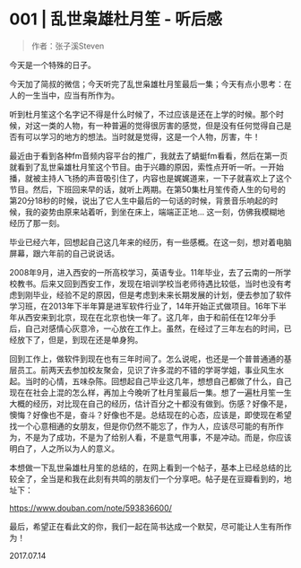 # 001 | 乱世枭雄杜月笙 - 听后感

> 作者：张子溪Steven

今天是一个特殊的日子。

今天加了简叔的微信；今天听完了乱世枭雄杜月笙最后一集；今天有点小思考：在人的一生当中，应当有所作为。

听到杜月笙这个名字记不得是什么时候了，不过应该是还在上学的时候。那个时候，对这一类的人物，有一种普遍的觉得很厉害的感觉，但是没有任何觉得自己是否有可以学习的地方的想法。当时就是觉得，这是一个人物，厉害，牛！

最近由于看到各种fm音频内容平台的推广，我就去了蜻蜓fm看看，然后在第一页就看到了乱世枭雄杜月笙这个节目。由于兴趣的原因，索性点开听一听。一开始播，就被主持人飞扬的声音吸引住了，内容也是娓娓道来，一下子就喜欢上了这个节目。然后，下班回来早的话，就听上两期。在第50集杜月笙传奇人生的句号的第20分18秒的时候，说出了它人生中最后的一句话的时候，背景音乐响起的时候，我的姿势由原来站着听，到坐在床上，端端正正地... 这一刻，仿佛我模糊地经历了那一刻。

毕业已经六年，回想起自己这几年来的经历，有一些感概。在这一刻，想对着电脑屏幕，跟六年前的自己说说话。

2008年9月，进入西安的一所高校学习，英语专业。11年毕业，去了云南的一所学校教书。后来又回到西安工作，发现在培训学校当老师待遇比较低，当时也没有考虑到刚毕业，经验不足的原因，但是考虑到未来长期发展的计划，便去参加了软件学习班，在2013年下半年算是进军软件行业了，14年开始正式做项目。16年下半年从西安来到北京，现在在北京也快一年了。这几年，由于和前任在12年分手后，自己对感情心灰意冷，一心放在工作上。虽然，在经过了三年左右的时间，已经放下了，但是，到现在还是单身狗。

回到工作上，做软件到现在也有三年时间了。怎么说呢，也还是一个普普通通的基层员工。前两天去参加校友聚会，见识了许多混的不错的学哥学姐，事业风生水起。当时的心情，五味杂陈。回想起自己毕业这几年，想想自己都做了什么，自己现在在社会上混的怎么样，再加上今晚听了杜月笙最后一集。想了一遍杜月笙一生大概的经历，对比现在自己的经历，估计百分之十都没有做到。伤感？好像不是，懊悔？好像也不是，奋斗？好像也不是。总结现在的心态，应该是，即使现在希望找一个心意相通的女朋友，但是你仍然不能忘了，作为人，应该尽可能的有所作为，不是为了成功，不是为了给别人看，不是意气用事，不是冲动。而是，你应该明白了，人之所以为人的意义。

本想做一下乱世枭雄杜月笙的总结的，在网上看到一个帖子，基本上已经总结的比较全了，全当是和我在此刻有共鸣的朋友们一个分享吧。帖子是在豆瓣看到的，地址下：

https://www.douban.com/note/593836600/

最后，希望正在看此文的你，我们一起在简书达成一个默契，尽可能让人生有所作为！

2017.07.14 
